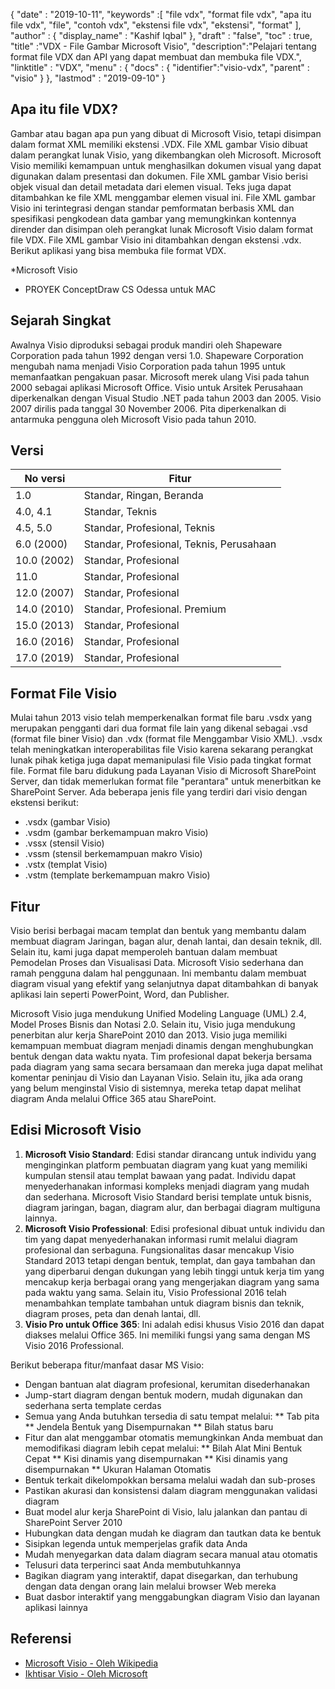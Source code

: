 {
  "date" : "2019-10-11",
  "keywords" :[ "file vdx", "format file vdx", "apa itu file vdx", "file", "contoh vdx", "ekstensi file vdx", "ekstensi", "format" ],
  "author" : {
    "display_name" : "Kashif Iqbal"
},
  "draft" : "false",
  "toc" : true,
  "title" :"VDX - File Gambar Microsoft Visio",
  "description":"Pelajari tentang format file VDX dan API yang dapat membuat dan membuka file VDX.",
  "linktitle" : "VDX",
  "menu" : {
    "docs" : {
      "identifier":"visio-vdx",
      "parent" : "visio"
}
},
  "lastmod" : "2019-09-10"
}

## Apa itu file VDX?

Gambar atau bagan apa pun yang dibuat di Microsoft Visio, tetapi disimpan dalam format XML memiliki ekstensi .VDX. File XML gambar Visio dibuat dalam perangkat lunak Visio, yang dikembangkan oleh Microsoft. Microsoft Visio memiliki kemampuan untuk menghasilkan dokumen visual yang dapat digunakan dalam presentasi dan dokumen. File XML gambar Visio berisi objek visual dan detail metadata dari elemen visual. Teks juga dapat ditambahkan ke file XML menggambar elemen visual ini. File XML gambar Visio ini terintegrasi dengan standar pemformatan berbasis XML dan spesifikasi pengkodean data gambar yang memungkinkan kontennya dirender dan disimpan oleh perangkat lunak Microsoft Visio dalam format file VDX. File XML gambar Visio ini ditambahkan dengan ekstensi .vdx. Berikut aplikasi yang bisa membuka file format VDX.

*Microsoft Visio
* PROYEK ConceptDraw CS Odessa untuk MAC

## Sejarah Singkat ##

Awalnya Visio diproduksi sebagai produk mandiri oleh Shapeware Corporation pada tahun 1992 dengan versi 1.0. Shapeware Corporation mengubah nama menjadi Visio Corporation pada tahun 1995 untuk memanfaatkan pengakuan pasar. Microsoft merek ulang Visi pada tahun 2000 sebagai aplikasi Microsoft Office. Visio untuk Arsitek Perusahaan diperkenalkan dengan Visual Studio .NET pada tahun 2003 dan 2005. Visio 2007 dirilis pada tanggal 30 November 2006. Pita diperkenalkan di antarmuka pengguna oleh Microsoft Visio pada tahun 2010.

## Versi ##
|No versi|Fitur
---|---|
|1.0|Standar, Ringan, Beranda
|4.0, 4.1|Standar, Teknis
|4.5, 5.0|Standar, Profesional, Teknis
|6.0 (2000)|Standar, Profesional, Teknis, Perusahaan
|10.0 (2002)|Standar, Profesional
|11.0|Standar, Profesional
|12.0 (2007)|Standar, Profesional
|14.0 (2010)|Standar, Profesional. Premium
|15.0 (2013)|Standar, Profesional
|16.0 (2016)|Standar, Profesional
|17.0 (2019)|Standar, Profesional

## Format File Visio ##

Mulai tahun 2013 visio telah memperkenalkan format file baru .vsdx yang merupakan pengganti dari dua format file lain yang dikenal sebagai .vsd (format file biner Visio) dan .vdx (format file Menggambar Visio XML). .vsdx telah meningkatkan interoperabilitas file Visio karena sekarang perangkat lunak pihak ketiga juga dapat memanipulasi file Visio pada tingkat format file. Format file baru didukung pada Layanan Visio di Microsoft SharePoint Server, dan tidak memerlukan format file "perantara" untuk menerbitkan ke SharePoint Server. Ada beberapa jenis file yang terdiri dari visio dengan ekstensi berikut:

* .vsdx (gambar Visio)
* .vsdm (gambar berkemampuan makro Visio)
* .vssx (stensil Visio)
* .vssm (stensil berkemampuan makro Visio)
* .vstx (templat Visio)
* .vstm (template berkemampuan makro Visio)

## Fitur ##

Visio berisi berbagai macam templat dan bentuk yang membantu dalam membuat diagram Jaringan, bagan alur, denah lantai, dan desain teknik, dll. Selain itu, kami juga dapat memperoleh bantuan dalam membuat Pemodelan Proses dan Visualisasi Data. Microsoft Visio sederhana dan ramah pengguna dalam hal penggunaan. Ini membantu dalam membuat diagram visual yang efektif yang selanjutnya dapat ditambahkan di banyak aplikasi lain seperti PowerPoint, Word, dan Publisher.

Microsoft Visio juga mendukung Unified Modeling Language (UML) 2.4, Model Proses Bisnis dan Notasi 2.0. Selain itu, Visio juga mendukung penerbitan alur kerja SharePoint 2010 dan 2013. Visio juga memiliki kemampuan membuat diagram menjadi dinamis dengan menghubungkan bentuk dengan data waktu nyata. Tim profesional dapat bekerja bersama pada diagram yang sama secara bersamaan dan mereka juga dapat melihat komentar peninjau di Visio dan Layanan Visio. Selain itu, jika ada orang yang belum menginstal Visio di sistemnya, mereka tetap dapat melihat diagram Anda melalui Office 365 atau SharePoint.

## Edisi Microsoft Visio ##

1. **Microsoft Visio Standard**: Edisi standar dirancang untuk individu yang menginginkan platform pembuatan diagram yang kuat yang memiliki kumpulan stensil atau templat bawaan yang padat. Individu dapat menyederhanakan informasi kompleks menjadi diagram yang mudah dan sederhana. Microsoft Visio Standard berisi template untuk bisnis, diagram jaringan, bagan, diagram alur, dan berbagai diagram multiguna lainnya.
1. **Microsoft Visio Professional**: Edisi profesional dibuat untuk individu dan tim yang dapat menyederhanakan informasi rumit melalui diagram profesional dan serbaguna. Fungsionalitas dasar mencakup Visio Standard 2013 tetapi dengan bentuk, templat, dan gaya tambahan dan yang diperbarui dengan dukungan yang lebih tinggi untuk kerja tim yang mencakup kerja berbagai orang yang mengerjakan diagram yang sama pada waktu yang sama. Selain itu, Visio Professional 2016 telah menambahkan template tambahan untuk diagram bisnis dan teknik, diagram proses, peta dan denah lantai, dll.
1. **Visio Pro untuk Office 365**: Ini adalah edisi khusus Visio 2016 dan dapat diakses melalui Office 365. Ini memiliki fungsi yang sama dengan MS Visio 2016 Professional.

Berikut beberapa fitur/manfaat dasar MS Visio:

* Dengan bantuan alat diagram profesional, kerumitan disederhanakan
* Jump-start diagram dengan bentuk modern, mudah digunakan dan sederhana serta template cerdas
* Semua yang Anda butuhkan tersedia di satu tempat melalui:
** Tab pita
** Jendela Bentuk yang Disempurnakan
** Bilah status baru
* Fitur dan alat menggambar otomatis memungkinkan Anda membuat dan memodifikasi diagram lebih cepat melalui:
** Bilah Alat Mini Bentuk Cepat
** Kisi dinamis yang disempurnakan
** Kisi dinamis yang disempurnakan
** Ukuran Halaman Otomatis
* Bentuk terkait dikelompokkan bersama melalui wadah dan sub-proses
* Pastikan akurasi dan konsistensi dalam diagram menggunakan validasi diagram
* Buat model alur kerja SharePoint di Visio, lalu jalankan dan pantau di SharePoint Server 2010
* Hubungkan data dengan mudah ke diagram dan tautkan data ke bentuk
* Sisipkan legenda untuk memperjelas grafik data Anda
* Mudah menyegarkan data dalam diagram secara manual atau otomatis
* Telusuri data terperinci saat Anda membutuhkannya
* Bagikan diagram yang interaktif, dapat disegarkan, dan terhubung dengan data dengan orang lain melalui browser Web mereka
* Buat dasbor interaktif yang menggabungkan diagram Visio dan layanan aplikasi lainnya

## Referensi ##

* [Microsoft Visio - Oleh Wikipedia](https://en.wikipedia.org/wiki/Microsoft_Visio)
* [Ikhtisar Visio - Oleh Microsoft](https://www.microsoft.com/en-ww/microsoft-365/visio/flowchart-software)

